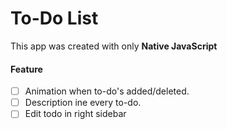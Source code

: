 # To-Do List

This app was created with only **Native JavaScript**

#### Feature
* [ ] Animation when to-do's added/deleted.
* [ ] Description ine every to-do.
* [ ] Edit todo in right sidebar
